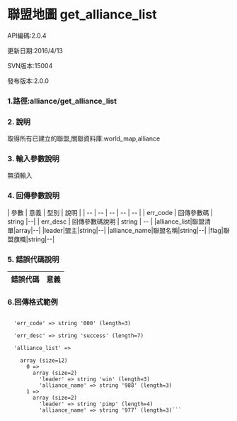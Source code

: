 # 聯盟地圖 get_alliance_list



API編碼:2.0.4

> 

更新日期:2016/4/13

> 

SVN版本:15004

> 

發布版本:2.0.0
### 1.路徑:alliance/get_alliance_list

### 2. 說明
取得所有已建立的聯盟,關聯資料庫:world_map,alliance
### 3. 輸入參數說明
無須輸入

### 4. 回傳參數說明
| 參數 | 意義 | 型別 | 說明 |
| -- | -- | -- | -- | -- |
| err_code | 回傳參數碼 | string |--|
| err_desc | 回傳參數碼說明 | string | -- |
|alliance_list|聯盟清單|array|--|
|leader|盟主|string|--|
|alliance_name|聯盟名稱|string|--|
|flag|聯盟旗幟|string|--|


### 5. 錯誤代碼說明
|錯誤代碼|意義|
|--|--|


### 6.回傳格式範例
```array (size=3)

  'err_code' => string '000' (length=3)
  
  'err_desc' => string 'success' (length=7)
  
  'alliance_list' => 
  
    array (size=12)
      0 => 
        array (size=2)
          'leader' => string 'win' (length=3)
          'alliance_name' => string '988' (length=3)
      1 => 
        array (size=2)
          'leader' => string 'pimp' (length=4)
          'alliance_name' => string '977' (length=3)```